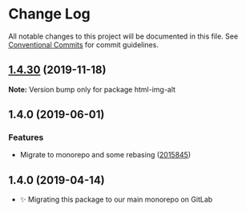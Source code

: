 # Change Log

All notable changes to this project will be documented in this file.
See [Conventional Commits](https://conventionalcommits.org) for commit guidelines.

## [1.4.30](https://gitlab.com/codsen/codsen/compare/html-img-alt@1.4.29...html-img-alt@1.4.30) (2019-11-18)

**Note:** Version bump only for package html-img-alt





## 1.4.0 (2019-06-01)

### Features

- Migrate to monorepo and some rebasing ([2015845](https://gitlab.com/codsen/codsen/commit/2015845))

## 1.4.0 (2019-04-14)

- ✨ Migrating this package to our main monorepo on GitLab

